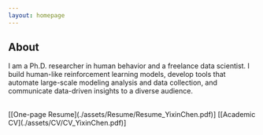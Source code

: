 ```yaml
---
layout: homepage
---
```


## About

I am a Ph.D. researcher in human behavior and a freelance data scientist. I build human-like reinforcement learning models, develop tools that automate large-scale modeling analysis and data collection, and communicate data-driven insights to a diverse audience.

<br>
[[One-page Resume](./assets/Resume/Resume_YixinChen.pdf)] [[Academic CV](./assets/CV/CV_YixinChen.pdf)] 
<br>


